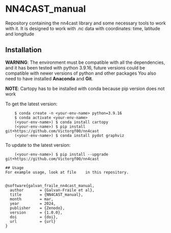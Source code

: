 # NN4CAST_manual
 Repository containing the nn4cast library and some necessary tools to work with it. It is designed to work with .nc data with coordinates: time, latitude and longitude

## Installation
**WARNING**: The environment must be compatible with all the dependencies, and it has been tested with python 3.9.16, future versions could be compatible with newer versions of python and other packages You also need to have installed **Anaconda** and **Git**.

**NOTE**: Cartopy has to be installed with conda because pip version does not work

To get the latest version:
```console
    $ conda create -n <your-env-name> python=3.9.16
    $ conda activate <your-env-name>
    (<your-env-name>) $ conda install cartopy
    (<your-env-name>) $ pip install git+https://github.com/Victorgf00/nn4cast
    (<your-env-name>) $ conda install pydot graphviz
```

To update to the latest version:
```console
    (<your-env-name>) $ pip install --upgrade git+https://github.com/Victorgf00/nn4cast

## Usage
For example usage, look at file    in this repository.


@software{galvan_fraile_nn4cast_manual,
  author       = {Galvan-Fraile et al},
  title        = {NN4CAST_manual},
  month        = mar,
  year         = 2024,
  publisher    = {Zenodo},
  version      = {1.0.0},
  doi          = {doi},
  url          = {url}
}
